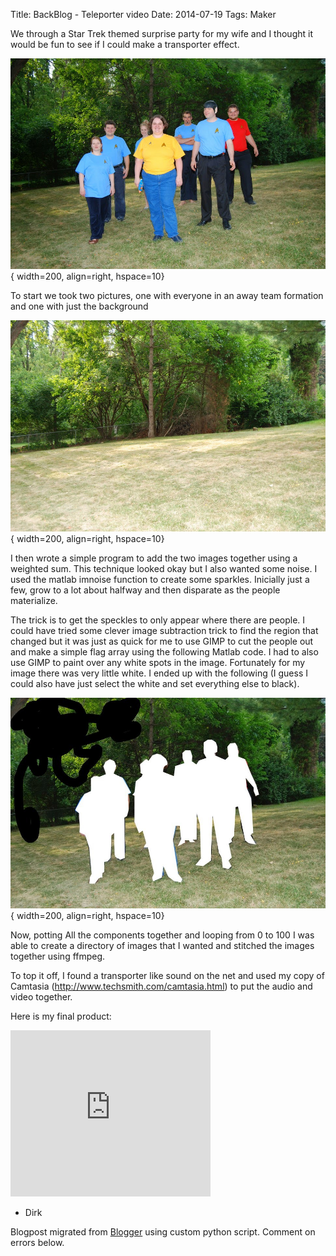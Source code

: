 Title: BackBlog - Teleporter video
Date: 2014-07-19
Tags: Maker

We through a Star Trek themed surprise party for my wife and I thought it
would be fun to see if I could make a transporter effect.  

![./images/small_DSC_0858.JPG](../images/small_DSC_0858.JPG){ width=200, align=right, hspace=10}

To start we took two pictures, one with everyone in an away team formation and
one with just the background  

![./images/small_DSC_0859.JPG](../images/small_DSC_0859.JPG){ width=200, align=right, hspace=10}


I then wrote a simple program to add the two images together using a weighted
sum.  This technique looked okay but I also wanted some noise.  I used the
matlab imnoise function to create some sparkles. Inicially just a few, grow to
a lot about halfway and then disparate as the people materialize.  

The trick is to get the speckles to only appear where there are people.  I
could have tried some clever image subtraction trick to find the region that
changed but it was just as quick for me to use GIMP to cut the people out and
make a simple flag array using the following Matlab code.  I had to also use
GIMP to paint over any white spots in the image. Fortunately for my image
there was very little white. I ended up with the following (I guess I could
also have just select the white and set everything else to black).  


![./images/small_flag.JPG](../images/small_flag.JPG){ width=200, align=right, hspace=10}

Now, potting All the components together and looping from 0 to 100 I was able
to create a directory of images that I wanted and stitched the images together
using ffmpeg.  

To top it off,  I found a transporter like sound on the net and used my copy
of Camtasia (<http://www.techsmith.com/camtasia.html>)  to put the audio and
video together.  


Here is my final product:  

<iframe allowfullscreen="allowfullscreen" class="b-hbp-video b-uploaded" frameborder="0" height="266" id="BLOGGER-video-7bcf554431118cd5-5264" mozallowfullscreen="mozallowfullscreen" src="https://www.blogger.com/video.g?token=AD6v5dz_ZfGT92ivLvCO99r6vtIQwsrCdTFS4HnpnE9gn-b0I56TmP1sT3yoEIwLWpJkgZjeMUzDCGuOum9y10XB2-JDX2_13biU5k9nkIy8h4sMe0_u3vw76NatscksCqtwmJsiy98" webkitallowfullscreen="webkitallowfullscreen" width="320"></iframe>

- Dirk

Blogpost migrated from [Blogger](https://apprenticemaker.blogspot.com/2014/07/backblog-teleporter-video.html) using custom python script. Comment on errors below.

